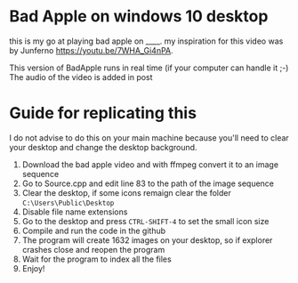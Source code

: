 # Bad Apple on windows 10 desktop
this is my go at playing bad apple on ____.
my inspiration for this video was by Junferno https://youtu.be/7WHA_Gi4nPA.

This version of BadApple runs in real time (if your computer can handle it ;-) 
The audio of the video is added in post

# Guide for replicating this
I do not advise to do this on your main machine because you'll need to clear your desktop and change the desktop background.

1. Download the bad apple video and with ffmpeg convert it to an image sequence
2. Go to Source.cpp and edit line 83 to the path of the image sequence
3. Clear the desktop, if some icons remaign clear the folder ``C:\Users\Public\Desktop``
4. Disable file name extensions
5. Go to the desktop and press ``CTRL-SHIFT-4`` to set the small icon size
6. Compile and run the code in the github
7. The program will create 1632 images on your desktop, so if explorer crashes close and reopen the program
8. Wait for the program to index all the files
9. Enjoy!
